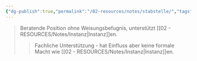 ```yaml
---
{"dg-publish":true,"permalink":"/02-resources/notes/stabstelle/","tags":["organisation/beratung"],"noteIcon":"","updated":"2025-08-26T16:35:24.626+02:00"}
---
```


>Beratende Position ohne Weisungsbefugnis, unterstützt [[02 - RESOURCES/Notes/Instanz\|Instanz]]en.
>>Fachliche Unterstützung - hat Einfluss aber keine formale Macht wie [[02 - RESOURCES/Notes/Instanz\|Instanz]]en.